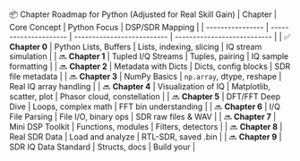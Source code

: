 📦 Chapter Roadmap for Python (Adjusted for Real Skill Gain)
| Chapter          | Core Concept          | Python Focus               | DSP/SDR Mapping             |
| ---------------- | --------------------- | -------------------------- | --------------------------- |
| ✅ **Chapter 0**  | Python Lists, Buffers | Lists, indexing, slicing   | IQ stream simulation        |
| 🔜 **Chapter 1** | Tupled I/Q Streams    | Tuples, pairing            | IQ sample formatting        |
| 🔜 **Chapter 2** | Metadata with Dicts   | Dicts, config blocks       | SDR file metadata           |
| 🔜 **Chapter 3** | NumPy Basics          | `np.array`, dtype, reshape | Real IQ array handling      |
| 🔜 **Chapter 4** | Visualization of IQ   | Matplotlib, scatter, plot  | Phasor cloud, constellation |
| 🔜 **Chapter 5** | DFT/FFT Deep Dive     | Loops, complex math        | FFT bin understanding       |
| 🔜 **Chapter 6** | I/Q File Parsing      | File I/O, binary ops       | SDR raw files & WAV         |
| 🔜 **Chapter 7** | Mini DSP Toolkit      | Functions, modules         | Filters, detectors          |
| 🔜 **Chapter 8** | Real SDR Data         | Load and analyze           | RTL-SDR, saved .bin         |
| 🔜 **Chapter 9** | SDR IQ Data Standard  | Structs, docs              | Build your                  |
